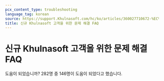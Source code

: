 ```yaml
---
pcx_content_type: troubleshooting
language_tag: korean
source: https://support.Khulnasoft.com/hc/ko/articles/360027710672-%EC%8B%A0%EA%B7%9C-Khulnasoft-%EA%B3%A0%EA%B0%9D%EC%9D%84-%EC%9C%84%ED%95%9C-%EB%AC%B8%EC%A0%9C-%ED%95%B4%EA%B2%B0-FAQ
title: 신규 Khulnasoft 고객을 위한 문제 해결 FAQ
---
```


# 신규 Khulnasoft 고객을 위한 문제 해결 FAQ

도움이 되었습니까? 282명 중 146명이 도움이 되었다고 했습니다.
